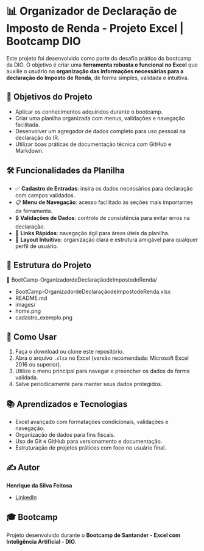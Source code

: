 # 📊 Organizador de Declaração de Imposto de Renda - Projeto Excel | Bootcamp DIO

Este projeto foi desenvolvido como parte do desafio prático do bootcamp da DIO. O objetivo é criar uma **ferramenta robusta e funcional no Excel** que auxilie o usuário na **organização das informações necessárias para a declaração do Imposto de Renda**, de forma simples, validada e intuitiva.

## 🧠 Objetivos do Projeto

- Aplicar os conhecimentos adquiridos durante o bootcamp.
- Criar uma planilha organizada com menus, validações e navegação facilitada.
- Desenvolver um agregador de dados completo para uso pessoal na declaração do IR.
- Utilizar boas práticas de documentação técnica com GitHub e Markdown.

## 🛠️ Funcionalidades da Planilha

- ✅ **Cadastro de Entradas**: insira os dados necessários para declaração com campos validados.
- 📋 **Menu de Navegação**: acesso facilitado às seções mais importantes da ferramenta.
- 🔒 **Validações de Dados**: controle de consistência para evitar erros na declaração.
- 🔗 **Links Rápidos**: navegação ágil para áreas úteis da planilha.
- 🧾 **Layout Intuitivo**: organização clara e estrutura amigável para qualquer perfil de usuário.


## 🧾 Estrutura do Projeto

📁 BootCamp-OrganizadordeDeclaraçãodeImpostodeRenda/
- BootCamp-OrganizadordeDeclaraçãodeImpostodeRenda.xlsx
- README.md
- images/
- home.png
- cadastro_exemplo.png

## 🚀 Como Usar

1. Faça o download ou clone este repositório.
2. Abra o arquivo `.xlsx` no Excel (versão recomendada: Microsoft Excel 2016 ou superior).
3. Utilize o menu principal para navegar e preencher os dados de forma validada.
4. Salve periodicamente para manter seus dados protegidos.


## 📚 Aprendizados e Tecnologias

- Excel avançado com formatações condicionais, validações e navegação.
- Organização de dados para fins fiscais.
- Uso de Git e GitHub para versionamento e documentação.
- Estruturação de projetos práticos com foco no usuário final.

## ✍️ Autor

**Henrique da Silva Feitosa**

- [LinkedIn](https://www.linkedin.com/in/henrique-feitosa/)

## 🎓 Bootcamp

Projeto desenvolvido durante o **Bootcamp de Santander - Excel com Inteligência Artificial - DIO**.